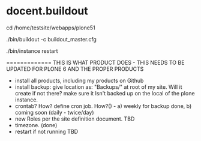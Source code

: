 # docent.buildout
cd /home/testsite/webapps/plone51

./bin/buildout -c buildout_master.cfg

./bin/instance restart

=============
THIS IS WHAT PRODUCT DOES - THIS NEEDS TO BE UPDATED FOR PLONE 6 AND THE PROPER PRODUCTS

* install all products, including my products on Github 
* install backup:  give location as:  "Backups/<site name>" at root of my site.  Will it create <folder> if not there?  make sure it Isn't backed up on the local of the plone instance.
* crontab?  How?  define cron job.  How?() - a) weekly for backup done, b) coming soon (daily - twice/day) 
* new Roles per the site definition document.  TBD
* timezone.  (done)
* restart if not running   TBD
